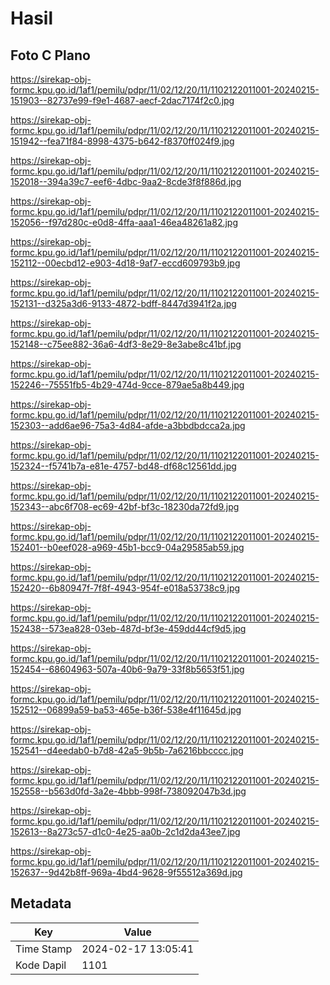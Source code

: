 # Hasil

## Foto C Plano

https://sirekap-obj-formc.kpu.go.id/1af1/pemilu/pdpr/11/02/12/20/11/1102122011001-20240215-151903--82737e99-f9e1-4687-aecf-2dac7174f2c0.jpg

https://sirekap-obj-formc.kpu.go.id/1af1/pemilu/pdpr/11/02/12/20/11/1102122011001-20240215-151942--fea71f84-8998-4375-b642-f8370ff024f9.jpg

https://sirekap-obj-formc.kpu.go.id/1af1/pemilu/pdpr/11/02/12/20/11/1102122011001-20240215-152018--394a39c7-eef6-4dbc-9aa2-8cde3f8f886d.jpg

https://sirekap-obj-formc.kpu.go.id/1af1/pemilu/pdpr/11/02/12/20/11/1102122011001-20240215-152056--f97d280c-e0d8-4ffa-aaa1-46ea48261a82.jpg

https://sirekap-obj-formc.kpu.go.id/1af1/pemilu/pdpr/11/02/12/20/11/1102122011001-20240215-152112--00ecbd12-e903-4d18-9af7-eccd609793b9.jpg

https://sirekap-obj-formc.kpu.go.id/1af1/pemilu/pdpr/11/02/12/20/11/1102122011001-20240215-152131--d325a3d6-9133-4872-bdff-8447d3941f2a.jpg

https://sirekap-obj-formc.kpu.go.id/1af1/pemilu/pdpr/11/02/12/20/11/1102122011001-20240215-152148--c75ee882-36a6-4df3-8e29-8e3abe8c41bf.jpg

https://sirekap-obj-formc.kpu.go.id/1af1/pemilu/pdpr/11/02/12/20/11/1102122011001-20240215-152246--75551fb5-4b29-474d-9cce-879ae5a8b449.jpg

https://sirekap-obj-formc.kpu.go.id/1af1/pemilu/pdpr/11/02/12/20/11/1102122011001-20240215-152303--add6ae96-75a3-4d84-afde-a3bbdbdcca2a.jpg

https://sirekap-obj-formc.kpu.go.id/1af1/pemilu/pdpr/11/02/12/20/11/1102122011001-20240215-152324--f5741b7a-e81e-4757-bd48-df68c12561dd.jpg

https://sirekap-obj-formc.kpu.go.id/1af1/pemilu/pdpr/11/02/12/20/11/1102122011001-20240215-152343--abc6f708-ec69-42bf-bf3c-18230da72fd9.jpg

https://sirekap-obj-formc.kpu.go.id/1af1/pemilu/pdpr/11/02/12/20/11/1102122011001-20240215-152401--b0eef028-a969-45b1-bcc9-04a29585ab59.jpg

https://sirekap-obj-formc.kpu.go.id/1af1/pemilu/pdpr/11/02/12/20/11/1102122011001-20240215-152420--6b80947f-7f8f-4943-954f-e018a53738c9.jpg

https://sirekap-obj-formc.kpu.go.id/1af1/pemilu/pdpr/11/02/12/20/11/1102122011001-20240215-152438--573ea828-03eb-487d-bf3e-459dd44cf9d5.jpg

https://sirekap-obj-formc.kpu.go.id/1af1/pemilu/pdpr/11/02/12/20/11/1102122011001-20240215-152454--68604963-507a-40b6-9a79-33f8b5653f51.jpg

https://sirekap-obj-formc.kpu.go.id/1af1/pemilu/pdpr/11/02/12/20/11/1102122011001-20240215-152512--06899a59-ba53-465e-b36f-538e4f11645d.jpg

https://sirekap-obj-formc.kpu.go.id/1af1/pemilu/pdpr/11/02/12/20/11/1102122011001-20240215-152541--d4eedab0-b7d8-42a5-9b5b-7a6216bbcccc.jpg

https://sirekap-obj-formc.kpu.go.id/1af1/pemilu/pdpr/11/02/12/20/11/1102122011001-20240215-152558--b563d0fd-3a2e-4bbb-998f-738092047b3d.jpg

https://sirekap-obj-formc.kpu.go.id/1af1/pemilu/pdpr/11/02/12/20/11/1102122011001-20240215-152613--8a273c57-d1c0-4e25-aa0b-2c1d2da43ee7.jpg

https://sirekap-obj-formc.kpu.go.id/1af1/pemilu/pdpr/11/02/12/20/11/1102122011001-20240215-152637--9d42b8ff-969a-4bd4-9628-9f55512a369d.jpg


## Metadata

| Key        | Value               |
| ---------- | ------------------- |
| Time Stamp | 2024-02-17 13:05:41 |
| Kode Dapil | 1101                |



